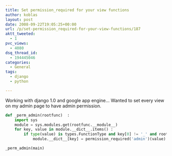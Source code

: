 ```yaml
---
title: Set permission_required for your view functions
author: koblas
layout: post
date: 2008-09-22T19:05:25+00:00
url: /p/set-permission_required-for-your-view-functions/187
aktt_tweeted:
  - 1
pvc_views:
  - 4080
dsq_thread_id:
  - 194445046
categories:
  - General
tags:
  - django
  - python

---
```

Working with django 1.0 and google app engine&#8230; Wanted to set every view on my admin page to have admin permission.

```python
def _perm_admin(rootfunc)  :
    import sys
    module = sys.modules.get(rootfunc.__module__)
    for key, value in module.__dict__.items() :
        if type(value) is types.FunctionType and key[0] != '_' and rootfunc.__module__ == value.__module__:
            module.__dict__[key] = permission_required('admin')(value)

_perm_admin(main)
```
